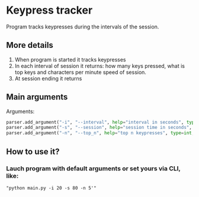 # Keypress tracker

Program tracks keypresses during the intervals of the session.

## More details
1. When program is started it tracks keypresses
2. In each interval of session it returns: how many keys pressed, what is top keys and characters per minute speed of session.
3. At session ending it returns 


## Main arguments
Arguments:
```Python
parser.add_argument("-i", "--interval", help="interval in seconds", type=int, default=10)
parser.add_argument("-s", "--session", help="session time in seconds", type=int, default=30)
parser.add_argument("-n", "--top_n", help="top n keypresses", type=int, default=3)

```

## How to use it?
### Lauch program with default arguments or set yours via CLI, like:
`"python main.py -i 20 -s 80 -n 5'"`